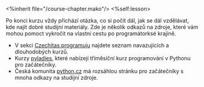 <%inherit file="/course-chapter.mako"/> <%self:lesson>

Po konci kurzu vždy přichází otázka, co si počít dál, jak se dál vzdělávat,
kde najít dobré studijní materiály. Zde je několik odkazů na zdroje, které vám
mohou pomoct vykročit na vlastní cestu po programátorksé krajině.

  * V sekci [Czechitas programuju](https://www.czechitas.cz/cs/co-delame/programuju) najdete seznam navazujících a dlouhodobých kurzů.
  * Kurzy [pyladies](https://pyladies.cz/), které nabízejí tříměsíční kurz programování v Pythonu pro začátečníky.
  * Česká komunita [python.cz](https://python.cz/zacatecnici/) má rozsáhlou stránku pro začátečníky s mnoha odkazy na studijní zdroje.

